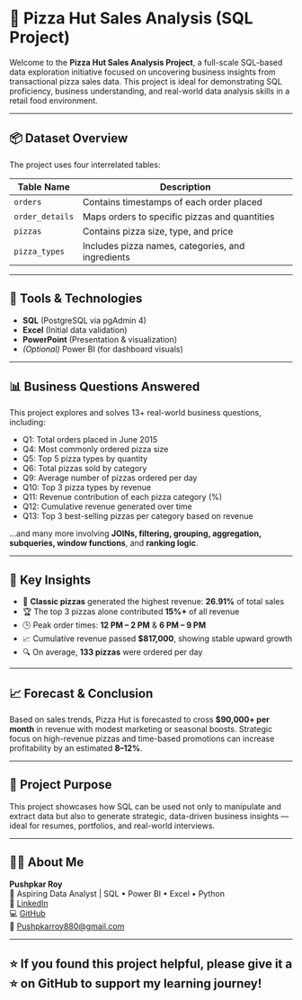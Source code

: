 # 🍕 Pizza Hut Sales Analysis (SQL Project)

Welcome to the **Pizza Hut Sales Analysis Project**, a full-scale SQL-based data exploration initiative focused on uncovering business insights from transactional pizza sales data. This project is ideal for demonstrating SQL proficiency, business understanding, and real-world data analysis skills in a retail food environment.

---

## 📦 Dataset Overview

The project uses four interrelated tables:

| Table Name      | Description |
|------------------|-------------|
| `orders`         | Contains timestamps of each order placed |
| `order_details`  | Maps orders to specific pizzas and quantities |
| `pizzas`         | Contains pizza size, type, and price |
| `pizza_types`    | Includes pizza names, categories, and ingredients |

---

## 🔧 Tools & Technologies

- **SQL** (PostgreSQL via pgAdmin 4)
- **Excel** (Initial data validation)
- **PowerPoint** (Presentation & visualization)
- *(Optional)* Power BI (for dashboard visuals)

---

## 📊 Business Questions Answered

This project explores and solves 13+ real-world business questions, including:

- Q1: Total orders placed in June 2015  
- Q4: Most commonly ordered pizza size  
- Q5: Top 5 pizza types by quantity  
- Q6: Total pizzas sold by category  
- Q9: Average number of pizzas ordered per day  
- Q10: Top 3 pizza types by revenue  
- Q11: Revenue contribution of each pizza category (%)  
- Q12: Cumulative revenue generated over time  
- Q13: Top 3 best-selling pizzas per category based on revenue  

…and many more involving **JOINs, filtering, grouping, aggregation, subqueries, window functions**, and **ranking logic**.

---

## 🧠 Key Insights

- 🍕 **Classic pizzas** generated the highest revenue: **26.91%** of total sales  
- 🏆 The top 3 pizzas alone contributed **15%+** of all revenue  
- 🕒 Peak order times: **12 PM – 2 PM** & **6 PM – 9 PM**  
- 📈 Cumulative revenue passed **$817,000**, showing stable upward growth  
- 🔍 On average, **133 pizzas** were ordered per day  

---

## 📈 Forecast & Conclusion

Based on sales trends, Pizza Hut is forecasted to cross **$90,000+ per month** in revenue with modest marketing or seasonal boosts. Strategic focus on high-revenue pizzas and time-based promotions can increase profitability by an estimated **8–12%**.

---

## 📌 Project Purpose

This project showcases how SQL can be used not only to manipulate and extract data but also to generate strategic, data-driven business insights — ideal for resumes, portfolios, and real-world interviews.

---

## 🙋‍♂️ About Me

**Pushpkar Roy**  
🧠 Aspiring Data Analyst | SQL • Power BI • Excel • Python  
🔗 [LinkedIn](https://www.linkedin.com/in/pushpkar-roy)  
💻 [GitHub](https://github.com/PushpkarRoy)  
📧 Pushpkarroy880@gmail.com  

---

## ⭐ If you found this project helpful, please give it a ⭐ on GitHub to support my learning journey!
